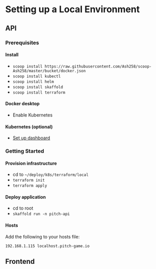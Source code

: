 # Setting up a Local Environment

## API

### Prerequisites

#### Install
- `scoop install https://raw.githubusercontent.com/Ash258/scoop-Ash258/master/bucket/docker.json`
- `scoop install kubectl`
- `scoop install helm`
- `scoop install skaffold`
- `scoop install terraform`

#### Docker desktop
- Enable Kubernetes

#### Kubernetes (optional)
- [Set up dashboard](https://kubernetes.io/docs/tasks/access-application-cluster/web-ui-dashboard/)

### Getting Started

#### Provision infrastructure
- cd to `~/deploy/k8s/terraform/local`
- `terraform init`
- `terraform apply`

#### Deploy application
- cd to root
- `skaffold run -n pitch-api`

#### Hosts
Add the following to your hosts file:
```
192.168.1.115 localhost.pitch-game.io
```

## Frontend

